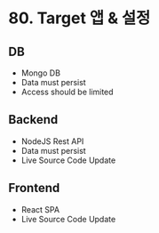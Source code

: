 # 80. Target 앱 & 설정

## DB 
- Mongo DB
- Data must persist
- Access should be limited

## Backend 
- NodeJS Rest API
- Data must persist
- Live Source Code Update

## Frontend 
- React SPA
- Live Source Code Update